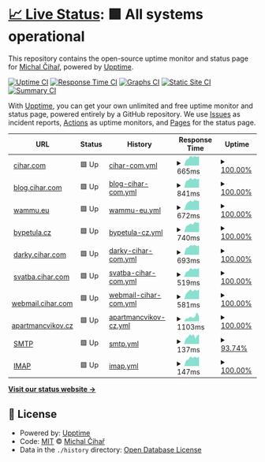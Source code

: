 # [📈 Live Status](https://status.cihar.com): <!--live status--> **🟩 All systems operational**

This repository contains the open-source uptime monitor and status page for [Michal Čihař](https://blog.cihar.com/), powered by [Upptime](https://github.com/upptime/upptime).

[![Uptime CI](https://github.com/nijel/status/workflows/Uptime%20CI/badge.svg)](https://github.com/nijel/status/actions?query=workflow%3A%22Uptime+CI%22)
[![Response Time CI](https://github.com/nijel/status/workflows/Response%20Time%20CI/badge.svg)](https://github.com/nijel/status/actions?query=workflow%3A%22Response+Time+CI%22)
[![Graphs CI](https://github.com/nijel/status/workflows/Graphs%20CI/badge.svg)](https://github.com/nijel/status/actions?query=workflow%3A%22Graphs+CI%22)
[![Static Site CI](https://github.com/nijel/status/workflows/Static%20Site%20CI/badge.svg)](https://github.com/nijel/status/actions?query=workflow%3A%22Static+Site+CI%22)
[![Summary CI](https://github.com/nijel/status/workflows/Summary%20CI/badge.svg)](https://github.com/nijel/status/actions?query=workflow%3A%22Summary+CI%22)

With [Upptime](https://upptime.js.org), you can get your own unlimited and free uptime monitor and status page, powered entirely by a GitHub repository. We use [Issues](https://github.com/nijel/status/issues) as incident reports, [Actions](https://github.com/nijel/status/actions) as uptime monitors, and [Pages](https://status.cihar.com) for the status page.

<!--start: status pages-->
<!-- This summary is generated by Upptime (https://github.com/upptime/upptime) -->
<!-- Do not edit this manually, your changes will be overwritten -->
<!-- prettier-ignore -->
| URL | Status | History | Response Time | Uptime |
| --- | ------ | ------- | ------------- | ------ |
| <img alt="" src="https://icons.duckduckgo.com/ip3/cihar.com.ico" height="13"> [cihar.com](https://cihar.com/) | 🟩 Up | [cihar-com.yml](https://github.com/weblate-status-bot/nijel-status/commits/HEAD/history/cihar-com.yml) | <details><summary><img alt="Response time graph" src="./graphs/cihar-com/response-time-week.png" height="20"> 665ms</summary><br><a href="https://status.cihar.com/history/cihar-com"><img alt="Response time 565" src="https://img.shields.io/endpoint?url=https%3A%2F%2Fraw.githubusercontent.com%2Fweblate-status-bot%2Fnijel-status%2FHEAD%2Fapi%2Fcihar-com%2Fresponse-time.json"></a><br><a href="https://status.cihar.com/history/cihar-com"><img alt="24-hour response time 770" src="https://img.shields.io/endpoint?url=https%3A%2F%2Fraw.githubusercontent.com%2Fweblate-status-bot%2Fnijel-status%2FHEAD%2Fapi%2Fcihar-com%2Fresponse-time-day.json"></a><br><a href="https://status.cihar.com/history/cihar-com"><img alt="7-day response time 665" src="https://img.shields.io/endpoint?url=https%3A%2F%2Fraw.githubusercontent.com%2Fweblate-status-bot%2Fnijel-status%2FHEAD%2Fapi%2Fcihar-com%2Fresponse-time-week.json"></a><br><a href="https://status.cihar.com/history/cihar-com"><img alt="30-day response time 581" src="https://img.shields.io/endpoint?url=https%3A%2F%2Fraw.githubusercontent.com%2Fweblate-status-bot%2Fnijel-status%2FHEAD%2Fapi%2Fcihar-com%2Fresponse-time-month.json"></a><br><a href="https://status.cihar.com/history/cihar-com"><img alt="1-year response time 569" src="https://img.shields.io/endpoint?url=https%3A%2F%2Fraw.githubusercontent.com%2Fweblate-status-bot%2Fnijel-status%2FHEAD%2Fapi%2Fcihar-com%2Fresponse-time-year.json"></a></details> | <details><summary><a href="https://status.cihar.com/history/cihar-com">100.00%</a></summary><a href="https://status.cihar.com/history/cihar-com"><img alt="All-time uptime 99.95%" src="https://img.shields.io/endpoint?url=https%3A%2F%2Fraw.githubusercontent.com%2Fweblate-status-bot%2Fnijel-status%2FHEAD%2Fapi%2Fcihar-com%2Fuptime.json"></a><br><a href="https://status.cihar.com/history/cihar-com"><img alt="24-hour uptime 100.00%" src="https://img.shields.io/endpoint?url=https%3A%2F%2Fraw.githubusercontent.com%2Fweblate-status-bot%2Fnijel-status%2FHEAD%2Fapi%2Fcihar-com%2Fuptime-day.json"></a><br><a href="https://status.cihar.com/history/cihar-com"><img alt="7-day uptime 100.00%" src="https://img.shields.io/endpoint?url=https%3A%2F%2Fraw.githubusercontent.com%2Fweblate-status-bot%2Fnijel-status%2FHEAD%2Fapi%2Fcihar-com%2Fuptime-week.json"></a><br><a href="https://status.cihar.com/history/cihar-com"><img alt="30-day uptime 100.00%" src="https://img.shields.io/endpoint?url=https%3A%2F%2Fraw.githubusercontent.com%2Fweblate-status-bot%2Fnijel-status%2FHEAD%2Fapi%2Fcihar-com%2Fuptime-month.json"></a><br><a href="https://status.cihar.com/history/cihar-com"><img alt="1-year uptime 99.97%" src="https://img.shields.io/endpoint?url=https%3A%2F%2Fraw.githubusercontent.com%2Fweblate-status-bot%2Fnijel-status%2FHEAD%2Fapi%2Fcihar-com%2Fuptime-year.json"></a></details>
| <img alt="" src="https://icons.duckduckgo.com/ip3/blog.cihar.com.ico" height="13"> [blog.cihar.com](https://blog.cihar.com/) | 🟩 Up | [blog-cihar-com.yml](https://github.com/weblate-status-bot/nijel-status/commits/HEAD/history/blog-cihar-com.yml) | <details><summary><img alt="Response time graph" src="./graphs/blog-cihar-com/response-time-week.png" height="20"> 841ms</summary><br><a href="https://status.cihar.com/history/blog-cihar-com"><img alt="Response time 770" src="https://img.shields.io/endpoint?url=https%3A%2F%2Fraw.githubusercontent.com%2Fweblate-status-bot%2Fnijel-status%2FHEAD%2Fapi%2Fblog-cihar-com%2Fresponse-time.json"></a><br><a href="https://status.cihar.com/history/blog-cihar-com"><img alt="24-hour response time 908" src="https://img.shields.io/endpoint?url=https%3A%2F%2Fraw.githubusercontent.com%2Fweblate-status-bot%2Fnijel-status%2FHEAD%2Fapi%2Fblog-cihar-com%2Fresponse-time-day.json"></a><br><a href="https://status.cihar.com/history/blog-cihar-com"><img alt="7-day response time 841" src="https://img.shields.io/endpoint?url=https%3A%2F%2Fraw.githubusercontent.com%2Fweblate-status-bot%2Fnijel-status%2FHEAD%2Fapi%2Fblog-cihar-com%2Fresponse-time-week.json"></a><br><a href="https://status.cihar.com/history/blog-cihar-com"><img alt="30-day response time 797" src="https://img.shields.io/endpoint?url=https%3A%2F%2Fraw.githubusercontent.com%2Fweblate-status-bot%2Fnijel-status%2FHEAD%2Fapi%2Fblog-cihar-com%2Fresponse-time-month.json"></a><br><a href="https://status.cihar.com/history/blog-cihar-com"><img alt="1-year response time 777" src="https://img.shields.io/endpoint?url=https%3A%2F%2Fraw.githubusercontent.com%2Fweblate-status-bot%2Fnijel-status%2FHEAD%2Fapi%2Fblog-cihar-com%2Fresponse-time-year.json"></a></details> | <details><summary><a href="https://status.cihar.com/history/blog-cihar-com">100.00%</a></summary><a href="https://status.cihar.com/history/blog-cihar-com"><img alt="All-time uptime 99.94%" src="https://img.shields.io/endpoint?url=https%3A%2F%2Fraw.githubusercontent.com%2Fweblate-status-bot%2Fnijel-status%2FHEAD%2Fapi%2Fblog-cihar-com%2Fuptime.json"></a><br><a href="https://status.cihar.com/history/blog-cihar-com"><img alt="24-hour uptime 100.00%" src="https://img.shields.io/endpoint?url=https%3A%2F%2Fraw.githubusercontent.com%2Fweblate-status-bot%2Fnijel-status%2FHEAD%2Fapi%2Fblog-cihar-com%2Fuptime-day.json"></a><br><a href="https://status.cihar.com/history/blog-cihar-com"><img alt="7-day uptime 100.00%" src="https://img.shields.io/endpoint?url=https%3A%2F%2Fraw.githubusercontent.com%2Fweblate-status-bot%2Fnijel-status%2FHEAD%2Fapi%2Fblog-cihar-com%2Fuptime-week.json"></a><br><a href="https://status.cihar.com/history/blog-cihar-com"><img alt="30-day uptime 100.00%" src="https://img.shields.io/endpoint?url=https%3A%2F%2Fraw.githubusercontent.com%2Fweblate-status-bot%2Fnijel-status%2FHEAD%2Fapi%2Fblog-cihar-com%2Fuptime-month.json"></a><br><a href="https://status.cihar.com/history/blog-cihar-com"><img alt="1-year uptime 99.97%" src="https://img.shields.io/endpoint?url=https%3A%2F%2Fraw.githubusercontent.com%2Fweblate-status-bot%2Fnijel-status%2FHEAD%2Fapi%2Fblog-cihar-com%2Fuptime-year.json"></a></details>
| <img alt="" src="https://icons.duckduckgo.com/ip3/wammu.eu.ico" height="13"> [wammu.eu](https://wammu.eu/) | 🟩 Up | [wammu-eu.yml](https://github.com/weblate-status-bot/nijel-status/commits/HEAD/history/wammu-eu.yml) | <details><summary><img alt="Response time graph" src="./graphs/wammu-eu/response-time-week.png" height="20"> 672ms</summary><br><a href="https://status.cihar.com/history/wammu-eu"><img alt="Response time 818" src="https://img.shields.io/endpoint?url=https%3A%2F%2Fraw.githubusercontent.com%2Fweblate-status-bot%2Fnijel-status%2FHEAD%2Fapi%2Fwammu-eu%2Fresponse-time.json"></a><br><a href="https://status.cihar.com/history/wammu-eu"><img alt="24-hour response time 723" src="https://img.shields.io/endpoint?url=https%3A%2F%2Fraw.githubusercontent.com%2Fweblate-status-bot%2Fnijel-status%2FHEAD%2Fapi%2Fwammu-eu%2Fresponse-time-day.json"></a><br><a href="https://status.cihar.com/history/wammu-eu"><img alt="7-day response time 672" src="https://img.shields.io/endpoint?url=https%3A%2F%2Fraw.githubusercontent.com%2Fweblate-status-bot%2Fnijel-status%2FHEAD%2Fapi%2Fwammu-eu%2Fresponse-time-week.json"></a><br><a href="https://status.cihar.com/history/wammu-eu"><img alt="30-day response time 566" src="https://img.shields.io/endpoint?url=https%3A%2F%2Fraw.githubusercontent.com%2Fweblate-status-bot%2Fnijel-status%2FHEAD%2Fapi%2Fwammu-eu%2Fresponse-time-month.json"></a><br><a href="https://status.cihar.com/history/wammu-eu"><img alt="1-year response time 574" src="https://img.shields.io/endpoint?url=https%3A%2F%2Fraw.githubusercontent.com%2Fweblate-status-bot%2Fnijel-status%2FHEAD%2Fapi%2Fwammu-eu%2Fresponse-time-year.json"></a></details> | <details><summary><a href="https://status.cihar.com/history/wammu-eu">100.00%</a></summary><a href="https://status.cihar.com/history/wammu-eu"><img alt="All-time uptime 99.84%" src="https://img.shields.io/endpoint?url=https%3A%2F%2Fraw.githubusercontent.com%2Fweblate-status-bot%2Fnijel-status%2FHEAD%2Fapi%2Fwammu-eu%2Fuptime.json"></a><br><a href="https://status.cihar.com/history/wammu-eu"><img alt="24-hour uptime 100.00%" src="https://img.shields.io/endpoint?url=https%3A%2F%2Fraw.githubusercontent.com%2Fweblate-status-bot%2Fnijel-status%2FHEAD%2Fapi%2Fwammu-eu%2Fuptime-day.json"></a><br><a href="https://status.cihar.com/history/wammu-eu"><img alt="7-day uptime 100.00%" src="https://img.shields.io/endpoint?url=https%3A%2F%2Fraw.githubusercontent.com%2Fweblate-status-bot%2Fnijel-status%2FHEAD%2Fapi%2Fwammu-eu%2Fuptime-week.json"></a><br><a href="https://status.cihar.com/history/wammu-eu"><img alt="30-day uptime 100.00%" src="https://img.shields.io/endpoint?url=https%3A%2F%2Fraw.githubusercontent.com%2Fweblate-status-bot%2Fnijel-status%2FHEAD%2Fapi%2Fwammu-eu%2Fuptime-month.json"></a><br><a href="https://status.cihar.com/history/wammu-eu"><img alt="1-year uptime 99.96%" src="https://img.shields.io/endpoint?url=https%3A%2F%2Fraw.githubusercontent.com%2Fweblate-status-bot%2Fnijel-status%2FHEAD%2Fapi%2Fwammu-eu%2Fuptime-year.json"></a></details>
| <img alt="" src="https://icons.duckduckgo.com/ip3/bypetula.cz.ico" height="13"> [bypetula.cz](https://bypetula.cz/) | 🟩 Up | [bypetula-cz.yml](https://github.com/weblate-status-bot/nijel-status/commits/HEAD/history/bypetula-cz.yml) | <details><summary><img alt="Response time graph" src="./graphs/bypetula-cz/response-time-week.png" height="20"> 740ms</summary><br><a href="https://status.cihar.com/history/bypetula-cz"><img alt="Response time 646" src="https://img.shields.io/endpoint?url=https%3A%2F%2Fraw.githubusercontent.com%2Fweblate-status-bot%2Fnijel-status%2FHEAD%2Fapi%2Fbypetula-cz%2Fresponse-time.json"></a><br><a href="https://status.cihar.com/history/bypetula-cz"><img alt="24-hour response time 871" src="https://img.shields.io/endpoint?url=https%3A%2F%2Fraw.githubusercontent.com%2Fweblate-status-bot%2Fnijel-status%2FHEAD%2Fapi%2Fbypetula-cz%2Fresponse-time-day.json"></a><br><a href="https://status.cihar.com/history/bypetula-cz"><img alt="7-day response time 740" src="https://img.shields.io/endpoint?url=https%3A%2F%2Fraw.githubusercontent.com%2Fweblate-status-bot%2Fnijel-status%2FHEAD%2Fapi%2Fbypetula-cz%2Fresponse-time-week.json"></a><br><a href="https://status.cihar.com/history/bypetula-cz"><img alt="30-day response time 661" src="https://img.shields.io/endpoint?url=https%3A%2F%2Fraw.githubusercontent.com%2Fweblate-status-bot%2Fnijel-status%2FHEAD%2Fapi%2Fbypetula-cz%2Fresponse-time-month.json"></a><br><a href="https://status.cihar.com/history/bypetula-cz"><img alt="1-year response time 612" src="https://img.shields.io/endpoint?url=https%3A%2F%2Fraw.githubusercontent.com%2Fweblate-status-bot%2Fnijel-status%2FHEAD%2Fapi%2Fbypetula-cz%2Fresponse-time-year.json"></a></details> | <details><summary><a href="https://status.cihar.com/history/bypetula-cz">100.00%</a></summary><a href="https://status.cihar.com/history/bypetula-cz"><img alt="All-time uptime 99.94%" src="https://img.shields.io/endpoint?url=https%3A%2F%2Fraw.githubusercontent.com%2Fweblate-status-bot%2Fnijel-status%2FHEAD%2Fapi%2Fbypetula-cz%2Fuptime.json"></a><br><a href="https://status.cihar.com/history/bypetula-cz"><img alt="24-hour uptime 100.00%" src="https://img.shields.io/endpoint?url=https%3A%2F%2Fraw.githubusercontent.com%2Fweblate-status-bot%2Fnijel-status%2FHEAD%2Fapi%2Fbypetula-cz%2Fuptime-day.json"></a><br><a href="https://status.cihar.com/history/bypetula-cz"><img alt="7-day uptime 100.00%" src="https://img.shields.io/endpoint?url=https%3A%2F%2Fraw.githubusercontent.com%2Fweblate-status-bot%2Fnijel-status%2FHEAD%2Fapi%2Fbypetula-cz%2Fuptime-week.json"></a><br><a href="https://status.cihar.com/history/bypetula-cz"><img alt="30-day uptime 100.00%" src="https://img.shields.io/endpoint?url=https%3A%2F%2Fraw.githubusercontent.com%2Fweblate-status-bot%2Fnijel-status%2FHEAD%2Fapi%2Fbypetula-cz%2Fuptime-month.json"></a><br><a href="https://status.cihar.com/history/bypetula-cz"><img alt="1-year uptime 99.94%" src="https://img.shields.io/endpoint?url=https%3A%2F%2Fraw.githubusercontent.com%2Fweblate-status-bot%2Fnijel-status%2FHEAD%2Fapi%2Fbypetula-cz%2Fuptime-year.json"></a></details>
| <img alt="" src="https://icons.duckduckgo.com/ip3/darky.cihar.com.ico" height="13"> [darky.cihar.com](https://darky.cihar.com/) | 🟩 Up | [darky-cihar-com.yml](https://github.com/weblate-status-bot/nijel-status/commits/HEAD/history/darky-cihar-com.yml) | <details><summary><img alt="Response time graph" src="./graphs/darky-cihar-com/response-time-week.png" height="20"> 693ms</summary><br><a href="https://status.cihar.com/history/darky-cihar-com"><img alt="Response time 591" src="https://img.shields.io/endpoint?url=https%3A%2F%2Fraw.githubusercontent.com%2Fweblate-status-bot%2Fnijel-status%2FHEAD%2Fapi%2Fdarky-cihar-com%2Fresponse-time.json"></a><br><a href="https://status.cihar.com/history/darky-cihar-com"><img alt="24-hour response time 759" src="https://img.shields.io/endpoint?url=https%3A%2F%2Fraw.githubusercontent.com%2Fweblate-status-bot%2Fnijel-status%2FHEAD%2Fapi%2Fdarky-cihar-com%2Fresponse-time-day.json"></a><br><a href="https://status.cihar.com/history/darky-cihar-com"><img alt="7-day response time 693" src="https://img.shields.io/endpoint?url=https%3A%2F%2Fraw.githubusercontent.com%2Fweblate-status-bot%2Fnijel-status%2FHEAD%2Fapi%2Fdarky-cihar-com%2Fresponse-time-week.json"></a><br><a href="https://status.cihar.com/history/darky-cihar-com"><img alt="30-day response time 610" src="https://img.shields.io/endpoint?url=https%3A%2F%2Fraw.githubusercontent.com%2Fweblate-status-bot%2Fnijel-status%2FHEAD%2Fapi%2Fdarky-cihar-com%2Fresponse-time-month.json"></a><br><a href="https://status.cihar.com/history/darky-cihar-com"><img alt="1-year response time 598" src="https://img.shields.io/endpoint?url=https%3A%2F%2Fraw.githubusercontent.com%2Fweblate-status-bot%2Fnijel-status%2FHEAD%2Fapi%2Fdarky-cihar-com%2Fresponse-time-year.json"></a></details> | <details><summary><a href="https://status.cihar.com/history/darky-cihar-com">100.00%</a></summary><a href="https://status.cihar.com/history/darky-cihar-com"><img alt="All-time uptime 99.95%" src="https://img.shields.io/endpoint?url=https%3A%2F%2Fraw.githubusercontent.com%2Fweblate-status-bot%2Fnijel-status%2FHEAD%2Fapi%2Fdarky-cihar-com%2Fuptime.json"></a><br><a href="https://status.cihar.com/history/darky-cihar-com"><img alt="24-hour uptime 100.00%" src="https://img.shields.io/endpoint?url=https%3A%2F%2Fraw.githubusercontent.com%2Fweblate-status-bot%2Fnijel-status%2FHEAD%2Fapi%2Fdarky-cihar-com%2Fuptime-day.json"></a><br><a href="https://status.cihar.com/history/darky-cihar-com"><img alt="7-day uptime 100.00%" src="https://img.shields.io/endpoint?url=https%3A%2F%2Fraw.githubusercontent.com%2Fweblate-status-bot%2Fnijel-status%2FHEAD%2Fapi%2Fdarky-cihar-com%2Fuptime-week.json"></a><br><a href="https://status.cihar.com/history/darky-cihar-com"><img alt="30-day uptime 100.00%" src="https://img.shields.io/endpoint?url=https%3A%2F%2Fraw.githubusercontent.com%2Fweblate-status-bot%2Fnijel-status%2FHEAD%2Fapi%2Fdarky-cihar-com%2Fuptime-month.json"></a><br><a href="https://status.cihar.com/history/darky-cihar-com"><img alt="1-year uptime 99.97%" src="https://img.shields.io/endpoint?url=https%3A%2F%2Fraw.githubusercontent.com%2Fweblate-status-bot%2Fnijel-status%2FHEAD%2Fapi%2Fdarky-cihar-com%2Fuptime-year.json"></a></details>
| <img alt="" src="https://icons.duckduckgo.com/ip3/svatba.cihar.com.ico" height="13"> [svatba.cihar.com](https://svatba.cihar.com/) | 🟩 Up | [svatba-cihar-com.yml](https://github.com/weblate-status-bot/nijel-status/commits/HEAD/history/svatba-cihar-com.yml) | <details><summary><img alt="Response time graph" src="./graphs/svatba-cihar-com/response-time-week.png" height="20"> 519ms</summary><br><a href="https://status.cihar.com/history/svatba-cihar-com"><img alt="Response time 457" src="https://img.shields.io/endpoint?url=https%3A%2F%2Fraw.githubusercontent.com%2Fweblate-status-bot%2Fnijel-status%2FHEAD%2Fapi%2Fsvatba-cihar-com%2Fresponse-time.json"></a><br><a href="https://status.cihar.com/history/svatba-cihar-com"><img alt="24-hour response time 613" src="https://img.shields.io/endpoint?url=https%3A%2F%2Fraw.githubusercontent.com%2Fweblate-status-bot%2Fnijel-status%2FHEAD%2Fapi%2Fsvatba-cihar-com%2Fresponse-time-day.json"></a><br><a href="https://status.cihar.com/history/svatba-cihar-com"><img alt="7-day response time 519" src="https://img.shields.io/endpoint?url=https%3A%2F%2Fraw.githubusercontent.com%2Fweblate-status-bot%2Fnijel-status%2FHEAD%2Fapi%2Fsvatba-cihar-com%2Fresponse-time-week.json"></a><br><a href="https://status.cihar.com/history/svatba-cihar-com"><img alt="30-day response time 450" src="https://img.shields.io/endpoint?url=https%3A%2F%2Fraw.githubusercontent.com%2Fweblate-status-bot%2Fnijel-status%2FHEAD%2Fapi%2Fsvatba-cihar-com%2Fresponse-time-month.json"></a><br><a href="https://status.cihar.com/history/svatba-cihar-com"><img alt="1-year response time 460" src="https://img.shields.io/endpoint?url=https%3A%2F%2Fraw.githubusercontent.com%2Fweblate-status-bot%2Fnijel-status%2FHEAD%2Fapi%2Fsvatba-cihar-com%2Fresponse-time-year.json"></a></details> | <details><summary><a href="https://status.cihar.com/history/svatba-cihar-com">100.00%</a></summary><a href="https://status.cihar.com/history/svatba-cihar-com"><img alt="All-time uptime 99.95%" src="https://img.shields.io/endpoint?url=https%3A%2F%2Fraw.githubusercontent.com%2Fweblate-status-bot%2Fnijel-status%2FHEAD%2Fapi%2Fsvatba-cihar-com%2Fuptime.json"></a><br><a href="https://status.cihar.com/history/svatba-cihar-com"><img alt="24-hour uptime 100.00%" src="https://img.shields.io/endpoint?url=https%3A%2F%2Fraw.githubusercontent.com%2Fweblate-status-bot%2Fnijel-status%2FHEAD%2Fapi%2Fsvatba-cihar-com%2Fuptime-day.json"></a><br><a href="https://status.cihar.com/history/svatba-cihar-com"><img alt="7-day uptime 100.00%" src="https://img.shields.io/endpoint?url=https%3A%2F%2Fraw.githubusercontent.com%2Fweblate-status-bot%2Fnijel-status%2FHEAD%2Fapi%2Fsvatba-cihar-com%2Fuptime-week.json"></a><br><a href="https://status.cihar.com/history/svatba-cihar-com"><img alt="30-day uptime 100.00%" src="https://img.shields.io/endpoint?url=https%3A%2F%2Fraw.githubusercontent.com%2Fweblate-status-bot%2Fnijel-status%2FHEAD%2Fapi%2Fsvatba-cihar-com%2Fuptime-month.json"></a><br><a href="https://status.cihar.com/history/svatba-cihar-com"><img alt="1-year uptime 99.97%" src="https://img.shields.io/endpoint?url=https%3A%2F%2Fraw.githubusercontent.com%2Fweblate-status-bot%2Fnijel-status%2FHEAD%2Fapi%2Fsvatba-cihar-com%2Fuptime-year.json"></a></details>
| <img alt="" src="https://icons.duckduckgo.com/ip3/webmail.cihar.com.ico" height="13"> [webmail.cihar.com](https://webmail.cihar.com/) | 🟩 Up | [webmail-cihar-com.yml](https://github.com/weblate-status-bot/nijel-status/commits/HEAD/history/webmail-cihar-com.yml) | <details><summary><img alt="Response time graph" src="./graphs/webmail-cihar-com/response-time-week.png" height="20"> 581ms</summary><br><a href="https://status.cihar.com/history/webmail-cihar-com"><img alt="Response time 872" src="https://img.shields.io/endpoint?url=https%3A%2F%2Fraw.githubusercontent.com%2Fweblate-status-bot%2Fnijel-status%2FHEAD%2Fapi%2Fwebmail-cihar-com%2Fresponse-time.json"></a><br><a href="https://status.cihar.com/history/webmail-cihar-com"><img alt="24-hour response time 682" src="https://img.shields.io/endpoint?url=https%3A%2F%2Fraw.githubusercontent.com%2Fweblate-status-bot%2Fnijel-status%2FHEAD%2Fapi%2Fwebmail-cihar-com%2Fresponse-time-day.json"></a><br><a href="https://status.cihar.com/history/webmail-cihar-com"><img alt="7-day response time 581" src="https://img.shields.io/endpoint?url=https%3A%2F%2Fraw.githubusercontent.com%2Fweblate-status-bot%2Fnijel-status%2FHEAD%2Fapi%2Fwebmail-cihar-com%2Fresponse-time-week.json"></a><br><a href="https://status.cihar.com/history/webmail-cihar-com"><img alt="30-day response time 545" src="https://img.shields.io/endpoint?url=https%3A%2F%2Fraw.githubusercontent.com%2Fweblate-status-bot%2Fnijel-status%2FHEAD%2Fapi%2Fwebmail-cihar-com%2Fresponse-time-month.json"></a><br><a href="https://status.cihar.com/history/webmail-cihar-com"><img alt="1-year response time 979" src="https://img.shields.io/endpoint?url=https%3A%2F%2Fraw.githubusercontent.com%2Fweblate-status-bot%2Fnijel-status%2FHEAD%2Fapi%2Fwebmail-cihar-com%2Fresponse-time-year.json"></a></details> | <details><summary><a href="https://status.cihar.com/history/webmail-cihar-com">100.00%</a></summary><a href="https://status.cihar.com/history/webmail-cihar-com"><img alt="All-time uptime 99.83%" src="https://img.shields.io/endpoint?url=https%3A%2F%2Fraw.githubusercontent.com%2Fweblate-status-bot%2Fnijel-status%2FHEAD%2Fapi%2Fwebmail-cihar-com%2Fuptime.json"></a><br><a href="https://status.cihar.com/history/webmail-cihar-com"><img alt="24-hour uptime 100.00%" src="https://img.shields.io/endpoint?url=https%3A%2F%2Fraw.githubusercontent.com%2Fweblate-status-bot%2Fnijel-status%2FHEAD%2Fapi%2Fwebmail-cihar-com%2Fuptime-day.json"></a><br><a href="https://status.cihar.com/history/webmail-cihar-com"><img alt="7-day uptime 100.00%" src="https://img.shields.io/endpoint?url=https%3A%2F%2Fraw.githubusercontent.com%2Fweblate-status-bot%2Fnijel-status%2FHEAD%2Fapi%2Fwebmail-cihar-com%2Fuptime-week.json"></a><br><a href="https://status.cihar.com/history/webmail-cihar-com"><img alt="30-day uptime 100.00%" src="https://img.shields.io/endpoint?url=https%3A%2F%2Fraw.githubusercontent.com%2Fweblate-status-bot%2Fnijel-status%2FHEAD%2Fapi%2Fwebmail-cihar-com%2Fuptime-month.json"></a><br><a href="https://status.cihar.com/history/webmail-cihar-com"><img alt="1-year uptime 99.45%" src="https://img.shields.io/endpoint?url=https%3A%2F%2Fraw.githubusercontent.com%2Fweblate-status-bot%2Fnijel-status%2FHEAD%2Fapi%2Fwebmail-cihar-com%2Fuptime-year.json"></a></details>
| <img alt="" src="https://icons.duckduckgo.com/ip3/apartmancvikov.cz.ico" height="13"> [apartmancvikov.cz](https://apartmancvikov.cz/) | 🟩 Up | [apartmancvikov-cz.yml](https://github.com/weblate-status-bot/nijel-status/commits/HEAD/history/apartmancvikov-cz.yml) | <details><summary><img alt="Response time graph" src="./graphs/apartmancvikov-cz/response-time-week.png" height="20"> 1103ms</summary><br><a href="https://status.cihar.com/history/apartmancvikov-cz"><img alt="Response time 764" src="https://img.shields.io/endpoint?url=https%3A%2F%2Fraw.githubusercontent.com%2Fweblate-status-bot%2Fnijel-status%2FHEAD%2Fapi%2Fapartmancvikov-cz%2Fresponse-time.json"></a><br><a href="https://status.cihar.com/history/apartmancvikov-cz"><img alt="24-hour response time 1098" src="https://img.shields.io/endpoint?url=https%3A%2F%2Fraw.githubusercontent.com%2Fweblate-status-bot%2Fnijel-status%2FHEAD%2Fapi%2Fapartmancvikov-cz%2Fresponse-time-day.json"></a><br><a href="https://status.cihar.com/history/apartmancvikov-cz"><img alt="7-day response time 1103" src="https://img.shields.io/endpoint?url=https%3A%2F%2Fraw.githubusercontent.com%2Fweblate-status-bot%2Fnijel-status%2FHEAD%2Fapi%2Fapartmancvikov-cz%2Fresponse-time-week.json"></a><br><a href="https://status.cihar.com/history/apartmancvikov-cz"><img alt="30-day response time 863" src="https://img.shields.io/endpoint?url=https%3A%2F%2Fraw.githubusercontent.com%2Fweblate-status-bot%2Fnijel-status%2FHEAD%2Fapi%2Fapartmancvikov-cz%2Fresponse-time-month.json"></a><br><a href="https://status.cihar.com/history/apartmancvikov-cz"><img alt="1-year response time 797" src="https://img.shields.io/endpoint?url=https%3A%2F%2Fraw.githubusercontent.com%2Fweblate-status-bot%2Fnijel-status%2FHEAD%2Fapi%2Fapartmancvikov-cz%2Fresponse-time-year.json"></a></details> | <details><summary><a href="https://status.cihar.com/history/apartmancvikov-cz">100.00%</a></summary><a href="https://status.cihar.com/history/apartmancvikov-cz"><img alt="All-time uptime 99.86%" src="https://img.shields.io/endpoint?url=https%3A%2F%2Fraw.githubusercontent.com%2Fweblate-status-bot%2Fnijel-status%2FHEAD%2Fapi%2Fapartmancvikov-cz%2Fuptime.json"></a><br><a href="https://status.cihar.com/history/apartmancvikov-cz"><img alt="24-hour uptime 100.00%" src="https://img.shields.io/endpoint?url=https%3A%2F%2Fraw.githubusercontent.com%2Fweblate-status-bot%2Fnijel-status%2FHEAD%2Fapi%2Fapartmancvikov-cz%2Fuptime-day.json"></a><br><a href="https://status.cihar.com/history/apartmancvikov-cz"><img alt="7-day uptime 100.00%" src="https://img.shields.io/endpoint?url=https%3A%2F%2Fraw.githubusercontent.com%2Fweblate-status-bot%2Fnijel-status%2FHEAD%2Fapi%2Fapartmancvikov-cz%2Fuptime-week.json"></a><br><a href="https://status.cihar.com/history/apartmancvikov-cz"><img alt="30-day uptime 100.00%" src="https://img.shields.io/endpoint?url=https%3A%2F%2Fraw.githubusercontent.com%2Fweblate-status-bot%2Fnijel-status%2FHEAD%2Fapi%2Fapartmancvikov-cz%2Fuptime-month.json"></a><br><a href="https://status.cihar.com/history/apartmancvikov-cz"><img alt="1-year uptime 99.81%" src="https://img.shields.io/endpoint?url=https%3A%2F%2Fraw.githubusercontent.com%2Fweblate-status-bot%2Fnijel-status%2FHEAD%2Fapi%2Fapartmancvikov-cz%2Fuptime-year.json"></a></details>
| <img alt="" src="https://icons.duckduckgo.com/ip3/null.ico" height="13"> [SMTP](mail.cihar.com) | 🟩 Up | [smtp.yml](https://github.com/weblate-status-bot/nijel-status/commits/HEAD/history/smtp.yml) | <details><summary><img alt="Response time graph" src="./graphs/smtp/response-time-week.png" height="20"> 137ms</summary><br><a href="https://status.cihar.com/history/smtp"><img alt="Response time 122" src="https://img.shields.io/endpoint?url=https%3A%2F%2Fraw.githubusercontent.com%2Fweblate-status-bot%2Fnijel-status%2FHEAD%2Fapi%2Fsmtp%2Fresponse-time.json"></a><br><a href="https://status.cihar.com/history/smtp"><img alt="24-hour response time 137" src="https://img.shields.io/endpoint?url=https%3A%2F%2Fraw.githubusercontent.com%2Fweblate-status-bot%2Fnijel-status%2FHEAD%2Fapi%2Fsmtp%2Fresponse-time-day.json"></a><br><a href="https://status.cihar.com/history/smtp"><img alt="7-day response time 137" src="https://img.shields.io/endpoint?url=https%3A%2F%2Fraw.githubusercontent.com%2Fweblate-status-bot%2Fnijel-status%2FHEAD%2Fapi%2Fsmtp%2Fresponse-time-week.json"></a><br><a href="https://status.cihar.com/history/smtp"><img alt="30-day response time 123" src="https://img.shields.io/endpoint?url=https%3A%2F%2Fraw.githubusercontent.com%2Fweblate-status-bot%2Fnijel-status%2FHEAD%2Fapi%2Fsmtp%2Fresponse-time-month.json"></a><br><a href="https://status.cihar.com/history/smtp"><img alt="1-year response time 123" src="https://img.shields.io/endpoint?url=https%3A%2F%2Fraw.githubusercontent.com%2Fweblate-status-bot%2Fnijel-status%2FHEAD%2Fapi%2Fsmtp%2Fresponse-time-year.json"></a></details> | <details><summary><a href="https://status.cihar.com/history/smtp">93.74%</a></summary><a href="https://status.cihar.com/history/smtp"><img alt="All-time uptime 99.71%" src="https://img.shields.io/endpoint?url=https%3A%2F%2Fraw.githubusercontent.com%2Fweblate-status-bot%2Fnijel-status%2FHEAD%2Fapi%2Fsmtp%2Fuptime.json"></a><br><a href="https://status.cihar.com/history/smtp"><img alt="24-hour uptime 83.18%" src="https://img.shields.io/endpoint?url=https%3A%2F%2Fraw.githubusercontent.com%2Fweblate-status-bot%2Fnijel-status%2FHEAD%2Fapi%2Fsmtp%2Fuptime-day.json"></a><br><a href="https://status.cihar.com/history/smtp"><img alt="7-day uptime 93.74%" src="https://img.shields.io/endpoint?url=https%3A%2F%2Fraw.githubusercontent.com%2Fweblate-status-bot%2Fnijel-status%2FHEAD%2Fapi%2Fsmtp%2Fuptime-week.json"></a><br><a href="https://status.cihar.com/history/smtp"><img alt="30-day uptime 96.59%" src="https://img.shields.io/endpoint?url=https%3A%2F%2Fraw.githubusercontent.com%2Fweblate-status-bot%2Fnijel-status%2FHEAD%2Fapi%2Fsmtp%2Fuptime-month.json"></a><br><a href="https://status.cihar.com/history/smtp"><img alt="1-year uptime 99.10%" src="https://img.shields.io/endpoint?url=https%3A%2F%2Fraw.githubusercontent.com%2Fweblate-status-bot%2Fnijel-status%2FHEAD%2Fapi%2Fsmtp%2Fuptime-year.json"></a></details>
| <img alt="" src="https://icons.duckduckgo.com/ip3/null.ico" height="13"> [IMAP](mail.cihar.com) | 🟩 Up | [imap.yml](https://github.com/weblate-status-bot/nijel-status/commits/HEAD/history/imap.yml) | <details><summary><img alt="Response time graph" src="./graphs/imap/response-time-week.png" height="20"> 147ms</summary><br><a href="https://status.cihar.com/history/imap"><img alt="Response time 122" src="https://img.shields.io/endpoint?url=https%3A%2F%2Fraw.githubusercontent.com%2Fweblate-status-bot%2Fnijel-status%2FHEAD%2Fapi%2Fimap%2Fresponse-time.json"></a><br><a href="https://status.cihar.com/history/imap"><img alt="24-hour response time 170" src="https://img.shields.io/endpoint?url=https%3A%2F%2Fraw.githubusercontent.com%2Fweblate-status-bot%2Fnijel-status%2FHEAD%2Fapi%2Fimap%2Fresponse-time-day.json"></a><br><a href="https://status.cihar.com/history/imap"><img alt="7-day response time 147" src="https://img.shields.io/endpoint?url=https%3A%2F%2Fraw.githubusercontent.com%2Fweblate-status-bot%2Fnijel-status%2FHEAD%2Fapi%2Fimap%2Fresponse-time-week.json"></a><br><a href="https://status.cihar.com/history/imap"><img alt="30-day response time 124" src="https://img.shields.io/endpoint?url=https%3A%2F%2Fraw.githubusercontent.com%2Fweblate-status-bot%2Fnijel-status%2FHEAD%2Fapi%2Fimap%2Fresponse-time-month.json"></a><br><a href="https://status.cihar.com/history/imap"><img alt="1-year response time 123" src="https://img.shields.io/endpoint?url=https%3A%2F%2Fraw.githubusercontent.com%2Fweblate-status-bot%2Fnijel-status%2FHEAD%2Fapi%2Fimap%2Fresponse-time-year.json"></a></details> | <details><summary><a href="https://status.cihar.com/history/imap">100.00%</a></summary><a href="https://status.cihar.com/history/imap"><img alt="All-time uptime 100.00%" src="https://img.shields.io/endpoint?url=https%3A%2F%2Fraw.githubusercontent.com%2Fweblate-status-bot%2Fnijel-status%2FHEAD%2Fapi%2Fimap%2Fuptime.json"></a><br><a href="https://status.cihar.com/history/imap"><img alt="24-hour uptime 100.00%" src="https://img.shields.io/endpoint?url=https%3A%2F%2Fraw.githubusercontent.com%2Fweblate-status-bot%2Fnijel-status%2FHEAD%2Fapi%2Fimap%2Fuptime-day.json"></a><br><a href="https://status.cihar.com/history/imap"><img alt="7-day uptime 100.00%" src="https://img.shields.io/endpoint?url=https%3A%2F%2Fraw.githubusercontent.com%2Fweblate-status-bot%2Fnijel-status%2FHEAD%2Fapi%2Fimap%2Fuptime-week.json"></a><br><a href="https://status.cihar.com/history/imap"><img alt="30-day uptime 100.00%" src="https://img.shields.io/endpoint?url=https%3A%2F%2Fraw.githubusercontent.com%2Fweblate-status-bot%2Fnijel-status%2FHEAD%2Fapi%2Fimap%2Fuptime-month.json"></a><br><a href="https://status.cihar.com/history/imap"><img alt="1-year uptime 100.00%" src="https://img.shields.io/endpoint?url=https%3A%2F%2Fraw.githubusercontent.com%2Fweblate-status-bot%2Fnijel-status%2FHEAD%2Fapi%2Fimap%2Fuptime-year.json"></a></details>

<!--end: status pages-->

[**Visit our status website →**](https://status.cihar.com)

## 📄 License

- Powered by: [Upptime](https://github.com/upptime/upptime)
- Code: [MIT](./LICENSE) © [Michal Čihař](https://blog.cihar.com/)
- Data in the `./history` directory: [Open Database License](https://opendatacommons.org/licenses/odbl/1-0/)
